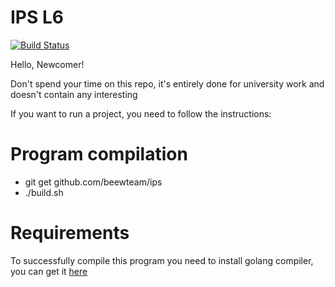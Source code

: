 # IPS L6

[![Build Status](https://travis-ci.org/beewteam/ips.svg?branch=master)](https://travis-ci.org/beewteam/ips)

Hello, Newcomer!

Don't spend your time on this repo, it's entirely done for university work and doesn't contain any interesting 

If you want to run a project, you need to follow the instructions:

# Program compilation
* git get  github.com/beewteam/ips
* ./build.sh

# Requirements
To successfully compile this program you need to install golang compiler, you can get it [here](https://golang.org/doc/install)
